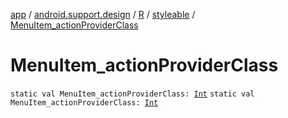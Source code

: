 [app](../../../index.md) / [android.support.design](../../index.md) / [R](../index.md) / [styleable](index.md) / [MenuItem_actionProviderClass](./-menu-item_action-provider-class.md)

# MenuItem_actionProviderClass

`static val MenuItem_actionProviderClass: `[`Int`](https://kotlinlang.org/api/latest/jvm/stdlib/kotlin/-int/index.html)
`static val MenuItem_actionProviderClass: `[`Int`](https://kotlinlang.org/api/latest/jvm/stdlib/kotlin/-int/index.html)